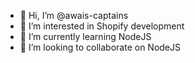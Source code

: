- 👋 Hi, I’m @awais-captains
- 👀 I’m interested in Shopify development
- 🌱 I’m currently learning NodeJS
- 💞️ I’m looking to collaborate on NodeJS

<!---
awais-captains/awais-captains is a ✨ special ✨ repository because its `README.md` (this file) appears on your GitHub profile.
You can click the Preview link to take a look at your changes.
--->
